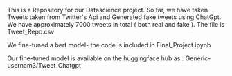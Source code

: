 This is a Repository for our Datascience project. So far, we have taken Tweets taken from Twitter's Api and Generated fake tweets using ChatGpt. We have approximately 7000 tweets in total ( both real and fake ). The file is Tweet_Repo.csv


We fine-tuned a bert model- the code is included in Final_Project.ipynb


Our fine-tuned model is available on the huggingface hub as : Generic-usernam3/Tweet_Chatgpt
